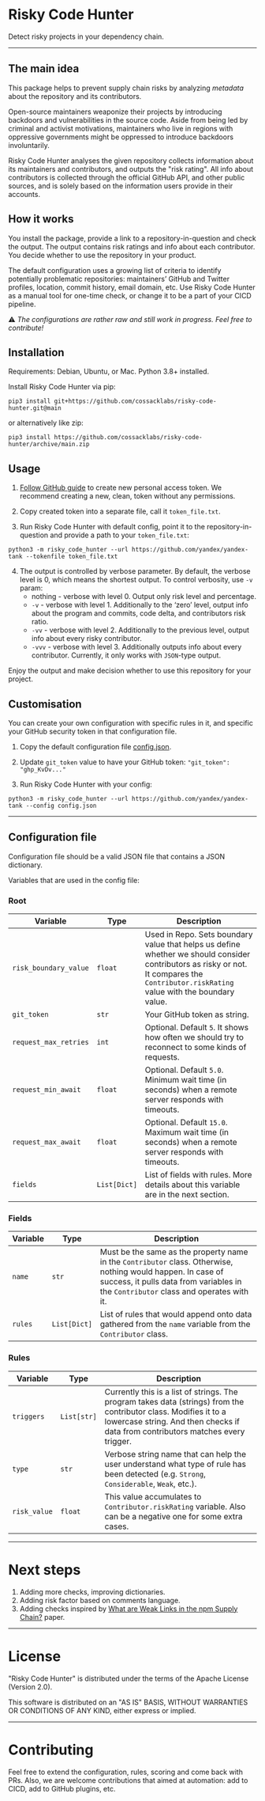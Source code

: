 # Risky Code Hunter

Detect risky projects in your dependency chain.

---

## The main idea

This package helps to prevent supply chain risks by analyzing _metadata_ about the repository and its contributors. 

Open-source maintainers weaponize their projects by introducing backdoors and vulnerabilities in the source code. Aside from being led by criminal and activist motivations, maintainers who live in regions with oppressive governments might be oppressed to introduce backdoors involuntarily. 

Risky Code Hunter analyses the given repository collects information about its maintainers and contributors, and outputs the "risk rating". All info about contributors is collected through the official GitHub API, and other public sources, and is solely based on the information users provide in their accounts.

## How it works

You install the package, provide a link to a repository-in-question and check the output. The output contains risk ratings and info about each contributor. You decide whether to use the repository in your product.

The default configuration uses a growing list of criteria to identify potentially problematic repositories: maintainers’ GitHub and Twitter profiles, location, commit history, email domain, etc. Use Risky Code Hunter as a manual tool for one-time check, or change it to be a part of your CICD pipeline.

⚠️ _The configurations are rather raw and still work in progress. Feel free to contribute!_


## Installation

Requirements: Debian, Ubuntu, or Mac. Python 3.8+ installed.

Install Risky Code Hunter via pip:

```
pip3 install git+https://github.com/cossacklabs/risky-code-hunter.git@main 
```

or alternatively like zip:
```
pip3 install https://github.com/cossacklabs/risky-code-hunter/archive/main.zip 
```

## Usage

1. [Follow GitHub guide](https://docs.github.com/en/authentication/keeping-your-account-and-data-secure/creating-a-personal-access-token) to create new personal access token. We recommend creating a new, clean, token without any permissions.

2. Copy created token into a separate file, call it `token_file.txt`.

3. Run Risky Code Hunter with default config, point it to the repository-in-question and provide a path to your `token_file.txt`:

```
python3 -m risky_code_hunter --url https://github.com/yandex/yandex-tank --tokenfile token_file.txt
```

4. The output is controlled by verbose parameter. By default, the verbose level is 0, which means the shortest  output. To control verbosity, use `-v` param:
   - nothing 	- verbose with level 0. Output only risk level and percentage.
   - `-v`   	- verbose with level 1. Additionally to the ‘zero’ level, output info about the program and commits, code delta, and contributors risk ratio.
   - `-vv`  	- verbose with level 2. Additionally to the previous level, output info about every risky contributor.
   - `-vvv` 	- verbose with level 3. Additionally outputs info about every contributor. Currently, it only works with `JSON`-type output.

Enjoy the output and make decision whether to use this repository for your project.

## Customisation

You can create your own configuration with specific rules in it, and specific your GitHub security token in that configuration file.

1. Copy the default configuration file [config.json](https://github.com/cossacklabs/risky-code-hunter/blob/main/examples/config.json).

2. Update `git_token` value to have your GitHub token: `"git_token": "ghp_KvDv..."`

3. Run Risky Code Hunter with your config:

```
python3 -m risky_code_hunter --url https://github.com/yandex/yandex-tank --config config.json
```

---

## Configuration file

Configuration file should be a valid JSON file that contains a JSON dictionary.

Variables that are used in the config file:

### Root
| Variable              | Type         | Description                                                                                                                                                                             | 
|-----------------------|--------------|-----------------------------------------------------------------------------------------------------------------------------------------------------------------------------------------|
| `risk_boundary_value` | `float`      | Used in Repo. Sets boundary value that helps us define whether we should consider contributors as risky or not. It compares the `Contributor.riskRating` value with the boundary value. |
| `git_token`           | `str`        | Your GitHub token as string.                                                                                                                                                            |
| `request_max_retries` | `int`        | Optional. Default `5`. It shows how often we should try to reconnect to some kinds of requests.                                                                                         |
| `request_min_await`   | `float`      | Optional. Default `5.0`. Minimum wait time (in seconds) when a remote server responds with timeouts.                                                                                    |
| `request_max_await`   | `float`      | Optional. Default `15.0`. Maximum wait time (in seconds) when a remote server responds with timeouts.                                                                                   |
| `fields`              | `List[Dict]` | List of fields with rules. More details about this variable are in the next section.                                                                                                    |

### Fields
| Variable | Type         | Description                                                                                                                                                                                          | 
|----------|--------------|------------------------------------------------------------------------------------------------------------------------------------------------------------------------------------------------------|
| `name`   | `str`        | Must be the same as the property name in the `Contributor` class. Otherwise, nothing would happen. In case of success, it pulls data from variables in the `Contributor` class and operates with it. |
| `rules`  | `List[Dict]` | List of rules that would append onto data gathered from the `name` variable from the `Contributor` class.                                                                                            |
### Rules
| Variable     | Type        | Description                                                                                                                                                                                           | 
|--------------|-------------|-------------------------------------------------------------------------------------------------------------------------------------------------------------------------------------------------------|
| `triggers`   | `List[str]` | Currently this is a list of strings. The program takes data (strings) from the contributor class. Modifies it to a lowercase string. And then checks if data from contributors matches every trigger. |
| `type`       | `str`       | Verbose string name that can help the user understand what type of rule has been detected (e.g. `Strong`, `Considerable`, `Weak`, etc.).                                                              |
| `risk_value` | `float`     | This value accumulates to `Contributor.riskRating` variable. Also can be a negative one for some extra cases.                                                                                         |
---

# Next steps

1. Adding more checks, improving dictionaries.
2. Adding risk factor based on comments language.
3. Adding checks inspired by [What are Weak Links in the npm Supply Chain?](https://arxiv.org/abs/2112.10165) paper.

---

# License

"Risky Code Hunter" is distributed under the terms of the Apache License (Version 2.0).

This software is distributed on an "AS IS" BASIS, WITHOUT WARRANTIES OR CONDITIONS OF ANY KIND, either express or implied.

---

# Contributing

Feel free to extend the configuration, rules, scoring and come back with PRs. Also, we are welcome contributions that aimed at automation: add to CICD, add to GitHub plugins, etc. 
